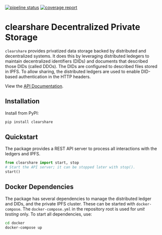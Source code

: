 [![pipeline status](https://gitlab.com/clearos/clearfoundation/clearshare/badges/master/pipeline.svg)](https://gitlab.com/clearos/clearfoundation/clearshare/commits/master) [![coverage report](https://gitlab.com/clearos/clearfoundation/clearshare/badges/master/coverage.svg)](https://gitlab.com/clearos/clearfoundation/clearshare/commits/master)

# clearshare Decentralized Private Storage

`clearshare` provides privatized data storage backed by distributed and
decentralized systems. It does this by leveraging distributed ledegers to maintain
decentralized identifiers (DIDs) and documents that described those DIDs
(called DDOs). The DIDs are configured to described files stored in IPFS. To allow
sharing, the distributed ledgers are used to enable DID-based authentication
in the HTTP headers.

View the [API Documentation](https://clearos.gitlab.io/clearfoundation/clearshare).

## Installation

Install from PyPI:

```bash
pip install clearshare
```

## Quickstart

The package provides a REST API server to process all interactions with the
ledgers and IPFS.

```python
from clearshare import start, stop
# Start the API server; it can be stopped later with stop().
start()
```

## Docker Dependencies

The package has several dependencies to manage the distributed ledger and DIDs,
and the private IPFS cluster. These can be started with `docker-compose`. The
`docker-compose.yml` in the repository root is used for *unit testing* only. To
start all dependencies, use:

```bash
cd docker
docker-compose up
```
